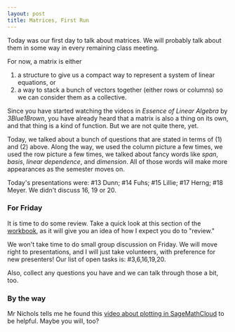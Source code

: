 ```yaml
---
layout: post
title: Matrices, First Run
---
```


Today was our first day to talk about matrices. We will probably talk about them
in some way in every remaining class meeting.

For now, a matrix is either

 1. a structure to give us a compact way to represent a system of linear equations, or
 2. a way to stack a bunch of vectors together (either rows or columns) so we can
 consider them as a collective.

Since you have started watching the videos in _Essence of Linear Algebra_ by _3Blue1Brown_,
you have already heard that a matrix is also a thing on its own, and that thing is
a kind of function. But we are not quite there, yet.

Today, we talked about a bunch of questions that are stated in terms of (1) and (2)
above. Along the way, we used the column picture a few times, we used the row picture
a few times, we talked about fancy words like _span_, _basis_, _linear dependence_,
and _dimension_. All of those words will make more appearances as the semester moves on.

Today's presentations were: \#13 Dunn; \#14 Fuhs; \#15 Lillie; \#17 Herng; \#18 Meyer.
We didn't discuss 16, 19 or 20.

### For Friday

It is time to do some review. Take a quick look at this section of the [workbook][], as
it will give you an idea of how I expect you do to "review."

[workbook]: http://theronhitchman.github.io/linear-algebra/course-materials/workbook/basic-objects-going-further.html

We won't take time to do small group discussion on Friday. We will move right to
presentations, and I will just take volunteers, with preference for new presenters!
Our list of open tasks is: \#3,6,16,19,20.

Also, collect any questions you have and we can talk through those a bit, too.

### By the way

Mr Nichols tells me he found this [video about plotting in SageMathCloud][video] to be helpful.
Maybe you will, too?

[video]: https://www.youtube.com/watch?v=pKkUZ8yiXjU&app=desktop
